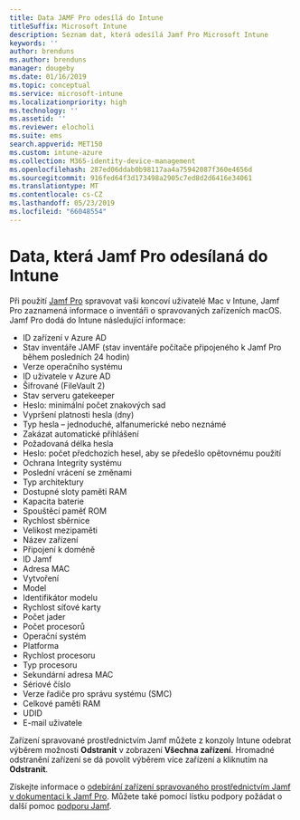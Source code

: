 ```yaml
---
title: Data JAMF Pro odesílá do Intune
titleSuffix: Microsoft Intune
description: Seznam dat, která odesílá Jamf Pro Microsoft Intune
keywords: ''
author: brenduns
ms.author: brenduns
manager: dougeby
ms.date: 01/16/2019
ms.topic: conceptual
ms.service: microsoft-intune
ms.localizationpriority: high
ms.technology: ''
ms.assetid: ''
ms.reviewer: elocholi
ms.suite: ems
search.appverid: MET150
ms.custom: intune-azure
ms.collection: M365-identity-device-management
ms.openlocfilehash: 287ed06ddab0b98117aa4a75942087f360e4656d
ms.sourcegitcommit: 916fed64f3d173498a2905c7ed8d2d6416e34061
ms.translationtype: MT
ms.contentlocale: cs-CZ
ms.lasthandoff: 05/23/2019
ms.locfileid: "66048554"
---
```

# <a name="data-jamf-pro-sends-to-intune"></a>Data, která Jamf Pro odesílaná do Intune

Při použití [Jamf Pro](https://www.jamf.com) spravovat vaši koncoví uživatelé Mac v Intune, Jamf Pro zaznamená informace o inventáři o spravovaných zařízeních macOS. Jamf Pro dodá do Intune následující informace:

* ID zařízení v Azure AD
* Stav inventáře JAMF (stav inventáře počítače připojeného k Jamf Pro během posledních 24 hodin)
* Verze operačního systému
* ID uživatele v Azure AD
* Šifrované (FileVault 2)
* Stav serveru gatekeeper
* Heslo: minimální počet znakových sad
* Vypršení platnosti hesla (dny)
* Typ hesla – jednoduché, alfanumerické nebo neznámé
* Zakázat automatické přihlášení
* Požadovaná délka hesla
* Heslo: počet předchozích hesel, aby se předešlo opětovnému použití
* Ochrana Integrity systému
* Poslední vrácení se změnami
* Typ architektury
* Dostupné sloty paměti RAM
* Kapacita baterie
* Spouštěcí paměť ROM
* Rychlost sběrnice
* Velikost mezipaměti
* Název zařízení
* Připojení k doméně
* ID Jamf
* Adresa MAC
* Vytvoření
* Model
* Identifikátor modelu
* Rychlost síťové karty
* Počet jader
* Počet procesorů
* Operační systém
* Platforma
* Rychlost procesoru
* Typ procesoru
* Sekundární adresa MAC
* Sériové číslo
* Verze řadiče pro správu systému (SMC)
* Celkové paměti RAM
* UDID
* E-mail uživatele


Zařízení spravované prostřednictvím Jamf můžete z konzoly Intune odebrat výběrem možnosti **Odstranit** v zobrazení **Všechna zařízení**. Hromadné odstranění zařízení se dá povolit výběrem více zařízení a kliknutím na **Odstranit**.

Získejte informace o [odebírání zařízení spravovaného prostřednictvím Jamf v dokumentaci k Jamf Pro](https://www.jamf.com/jamf-nation/articles/80/unmanaging-computers-while-preserving-their-inventory-information). Můžete také pomocí lístku podpory požádat o další pomoc [podporu Jamf](https://www.jamf.com/support/). 


